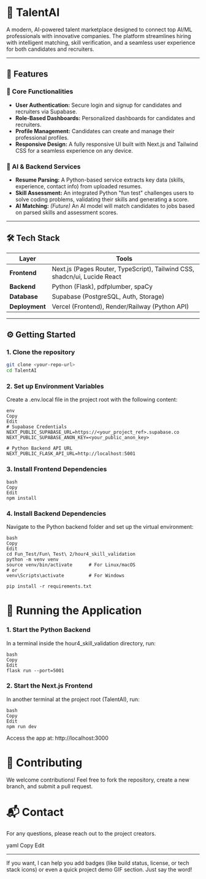 # 🚀 TalentAI

A modern, AI-powered talent marketplace designed to connect top AI/ML professionals with innovative companies. The platform streamlines hiring with intelligent matching, skill verification, and a seamless user experience for both candidates and recruiters.

---

## 🌟 Features

### 🧩 Core Functionalities
- **User Authentication:** Secure login and signup for candidates and recruiters via Supabase.
- **Role-Based Dashboards:** Personalized dashboards for candidates and recruiters.
- **Profile Management:** Candidates can create and manage their professional profiles.
- **Responsive Design:** A fully responsive UI built with Next.js and Tailwind CSS for a seamless experience on any device.

### 🧠 AI & Backend Services
- **Resume Parsing:** A Python-based service extracts key data (skills, experience, contact info) from uploaded resumes.
- **Skill Assessment:** An integrated Python "fun test" challenges users to solve coding problems, validating their skills and generating a score.
- **AI Matching:** *(Future)* An AI model will match candidates to jobs based on parsed skills and assessment scores.

---

## 🛠️ Tech Stack

| Layer       | Tools                                          |
|-------------|------------------------------------------------|
| **Frontend**| Next.js (Pages Router, TypeScript), Tailwind CSS, shadcn/ui, Lucide React |
| **Backend** | Python (Flask), pdfplumber, spaCy              |
| **Database**| Supabase (PostgreSQL, Auth, Storage)            |
| **Deployment** | Vercel (Frontend), Render/Railway (Python API) |

---

## ⚙️ Getting Started

### 1. Clone the repository
```bash
git clone <your-repo-url>
cd TalentAI
```
### 2. Set up Environment Variables
Create a .env.local file in the project root with the following content:
```
env
Copy
Edit
# Supabase Credentials
NEXT_PUBLIC_SUPABASE_URL=https://<your_project_ref>.supabase.co
NEXT_PUBLIC_SUPABASE_ANON_KEY=<your_public_anon_key>

# Python Backend API URL
NEXT_PUBLIC_FLASK_API_URL=http://localhost:5001
```
### 3. Install Frontend Dependencies
```
bash
Copy
Edit
npm install
```
### 4. Install Backend Dependencies
Navigate to the Python backend folder and set up the virtual environment:
```
bash
Copy
Edit
cd Fun_Test/Fun\ Test\ 2/hour4_skill_validation
python -m venv venv
source venv/bin/activate      # For Linux/macOS
# or
venv\Scripts\activate         # For Windows

pip install -r requirements.txt
```
# 🚀 Running the Application
### 1. Start the Python Backend
In a terminal inside the hour4_skill_validation directory, run:
```
bash
Copy
Edit
flask run --port=5001
```
### 2. Start the Next.js Frontend
In another terminal at the project root (TalentAI), run:
```
bash
Copy
Edit
npm run dev
```
Access the app at: http://localhost:3000

# 🤝 Contributing
We welcome contributions! Feel free to fork the repository, create a new branch, and submit a pull request.

# 📬 Contact
For any questions, please reach out to the project creators.

yaml
Copy
Edit

---

If you want, I can help you add badges (like build status, license, or tech stack icons) or even a quick project demo GIF section. Just say the word!
